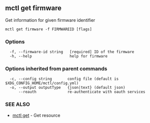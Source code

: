 [Auto generated by spf13/cobra]: <>

## mctl get firmware

Get information for given firmware identifier

```
mctl get firmware -f FIRMWAREID [flags]
```

### Options

```
  -f, --firmware-id string   [required] ID of the firmware
  -h, --help                 help for firmware
```

### Options inherited from parent commands

```
  -c, --config string       config file (default is $XDG_CONFIG_HOME/mctl/config.yml)
  -o, --output outputType   {json|text} (default json)
      --reauth              re-authenticate with oauth services
```

### SEE ALSO

* [mctl get](mctl_get.md)	 - Get resource

